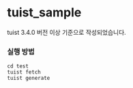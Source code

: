 # tuist_sample

tuist 3.4.0 버전 이상 기준으로 작성되었습니다.

### 실행 방법
```
cd test
tuist fetch
tuist generate
```

